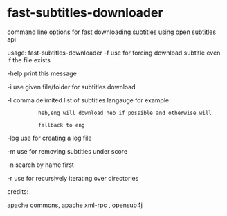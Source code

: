 # fast-subtitles-downloader
command line options for fast downloading subtitles using open subtitles api

usage: fast-subtitles-downloader
 -f           use for forcing download subtitle even if the file exists
 
 -help        print this message
 
 -i <arg>     use given file/folder for subtitles download
 
 -l <arg>     comma delimited list of subtitles langauge for example:
 
              heb,eng will download heb if possible and otherwise will
              
              fallback to eng
              
 -log <arg>   use for creating a log file
 
 -m <arg>     use for removing subtitles under score
 
 -n           search by name first
 
 -r           use for recursively iterating over directories
 
 
 credits:
 
 apache commons, apache xml-rpc , opensub4j
 
 
 
 
 
